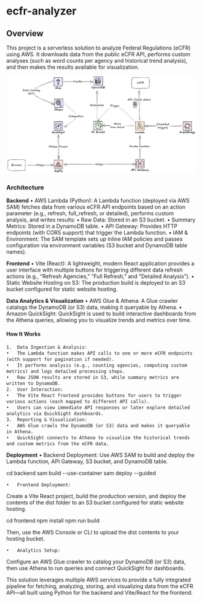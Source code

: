 # ecfr-analyzer

## Overview
This project is a serverless solution to analyze Federal Regulations (eCFR) using AWS. It downloads data from the public eCFR API, performs custom analyses (such as word counts per agency and historical trend analysis), and then makes the results available for visualization.

![Project Diagram](eCFR.png)
### Architecture
**Backend**
	•	AWS Lambda (Python):
A Lambda function (deployed via AWS SAM) fetches data from various eCFR API endpoints based on an action parameter (e.g., refresh, full_refresh, or detailed), performs custom analysis, and writes results:
	•	Raw Data: Stored in an S3 bucket.
	•	Summary Metrics: Stored in a DynamoDB table.
	•	API Gateway:
Provides HTTP endpoints (with CORS support) that trigger the Lambda function.
	•	IAM & Environment:
The SAM template sets up inline IAM policies and passes configuration via environment variables (S3 bucket and DynamoDB table names).

**Frontend**
	•	Vite (React):
A lightweight, modern React application provides a user interface with multiple buttons for triggering different data refresh actions (e.g., “Refresh Agencies,” “Full Refresh,” and “Detailed Analysis”).
	•	Static Website Hosting on S3:
The production build is deployed to an S3 bucket configured for static website hosting.

**Data Analytics & Visualization**
	•	AWS Glue & Athena:
A Glue crawler catalogs the DynamoDB (or S3) data, making it queryable by Athena.
	•	Amazon QuickSight:
QuickSight is used to build interactive dashboards from the Athena queries, allowing you to visualize trends and metrics over time.

#### How It Works
	1.	Data Ingestion & Analysis:
	•	The Lambda function makes API calls to one or more eCFR endpoints (with support for pagination if needed).
	•	It performs analysis (e.g., counting agencies, computing custom metrics) and logs detailed processing steps.
	•	Raw JSON results are stored in S3, while summary metrics are written to DynamoDB.
	2.	User Interaction:
	•	The Vite React frontend provides buttons for users to trigger various actions (each mapped to different API calls).
	•	Users can view immediate API responses or later explore detailed analytics via QuickSight dashboards.
	3.	Reporting & Visualization:
	•	AWS Glue crawls the DynamoDB (or S3) data and makes it queryable in Athena.
	•	QuickSight connects to Athena to visualize the historical trends and custom metrics from the eCFR data.

**Deployment**
	•	Backend Deployment:
Use AWS SAM to build and deploy the Lambda function, API Gateway, S3 bucket, and DynamoDB table.

cd backend
sam build --use-container
sam deploy --guided


	•	Frontend Deployment:
Create a Vite React project, build the production version, and deploy the contents of the dist folder to an S3 bucket configured for static website hosting.

cd frontend
npm install
npm run build

Then, use the AWS Console or CLI to upload the dist contents to your hosting bucket.

	•	Analytics Setup:
Configure an AWS Glue crawler to catalog your DynamoDB (or S3) data, then use Athena to run queries and connect QuickSight for dashboards.

This solution leverages multiple AWS services to provide a fully integrated pipeline for fetching, analyzing, storing, and visualizing data from the eCFR API—all built using Python for the backend and Vite/React for the frontend.
